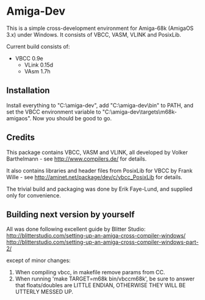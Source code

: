 # Amiga-Dev

This is a simple cross-development environment for Amiga-68k (AmigaOS 3.x)
under Windows. It consists of VBCC, VASM, VLINK and PosixLib.

Current build consists of:
  - VBCC 0.9e
	- VLink 0.15d
	- VAsm 1.7h

## Installation

Install everything to "C:\amiga-dev\", add "C:\amiga-dev\bin\" to PATH, and
set the VBCC environment variable to "C:\amiga-dev\targets\m68k-amigaos".
Now you should be good to go.

## Credits

This package contains VBCC, VASM and VLINK, all developed by
Volker Barthelmann - see http://www.compilers.de/ for details.

It also contains libraries and header files from PosixLib for VBCC by
Frank Wille - see http://aminet.net/package/dev/c/vbcc_PosixLib for details.

The trivial build and packaging was done by Erik Faye-Lund, and supplied
only for convenience.

## Building next version by yourself

All was done following excellent guide by Blitter Studio:
http://blitterstudio.com/setting-up-an-amiga-cross-compiler-windows/
http://blitterstudio.com/setting-up-an-amiga-cross-compiler-windows-part-2/

except of minor changes:
  1) When compiling vbcc, in makefile remove params from CC.
  2) When running 'make TARGET=m68k bin/vbccm68k', be sure to answer that
     floats/doubles are LITTLE ENDIAN, OTHERWISE THEY WILL BE UTTERLY MESSED UP.

